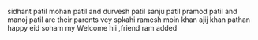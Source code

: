 sidhant patil mohan patil and durvesh patil 
sanju patil pramod patil and manoj patil are their parents
vey spkahi
ramesh
moin khan ajij khan pathan happy eid
soham my
Welcome
hii ,friend
ram
added